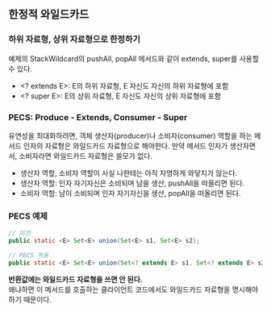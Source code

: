 ## 한정적 와일드카드
### 하위 자료형, 상위 자료형으로 한정하기
예제의 StackWildcard의 pushAll, popAll 메서드와 같이 extends, super를 사용할 수 있다.
* \<? extends E\>: E의 하위 자료형, E 자신도 자신의 하위 자료형에 포함
* \<? super E\>: E의 상위 자료형, E 자신도 자신의 상위 자료형에 포함

### PECS: Produce - Extends, Consumer - Super
유연성을 최대화하려면, 객체 생산자(producer)나 소비자(consumer) 역할을 하는 메서드 인자의
자료형은 와일드카드 자료형으로 해야한다. 만약 메서드 인자가 생산자면서, 소비자라면 와일드카드
자료형은 쓸모가 없다.
* 생산자 역할, 소비자 역할이 사실 나한테는 아직 자명하게 와닿지가 않는다.
* 생산자 역할: 인자 자기자신은 소비되며 남을 생산, pushAll을 떠올리면 된다.
* 소비자 역할: 남이 소비되며 인자 자기자신을 생산, popAll을 떠올리면 된다.

### PECS 예제
```java
// 이전
public static <E> Set<E> union(Set<E> s1, Set<E> s2);

// PECS 적용
public static <E> Set<E> union(Set<? extends E> s1, Set<? extends E> s2);
```
**반환값에는 와일드카드 자료형을 쓰면 안 된다.**  
왜냐하면 이 메서드를 호출하는 클라이언트 코드에서도 와일드카드 자료형을 명시해야 하기 때문이다.

